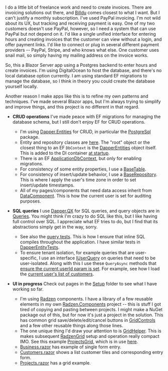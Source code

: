 I do a little bit of freelance work and need to create invoices. There are invoicing solutions out there, and [Billdu](https://www.billdu.com/) comes closest to what I want. But I can't justify a monthly subscription. I've used PayPal invoicing. I'm not wild about its UX, but tracking and receiving payment is easy. One of my two customers doesn't use PayPal, however, so I need a system that can use PayPal but not depend on it. I'd like a single unified interface for entering hours and creating invoices that the customer can view without a login, and offer payment links. I'd like to connect or plug in several different payment providers -- PayPal, Stripe, and who knows what else. One customer uses snail mail, so simply having my mailing address on the invoice works.

So, this a Blazor Server app using a Postgres backend to enter hours and create invoices. I'm using DigitalOcean to host the database, and there's no local database option currently. I am using standard EF migrations to manage the database, so I think in theory you could create the database yourself locally.

Another reason I make apps like this is to refine my own patterns and techniques. I've made several Blazor apps, but I'm always trying to simplify and improve things, and this project is no different in that regard.

- **CRUD operations** I've made peace with EF migrations for managing the database schema, but I still don't enjoy EF for CRUD operations.
  - I'm using [Dapper.Entities](https://github.com/adamfoneil/Dapper.Entities) for CRUD, in particular the [PostgreSql](https://www.nuget.org/packages/Dapper.Entities.PostgreSql/) package.
  - Entity and repository classes are [here](https://github.com/adamfoneil/LiteInvoice3/tree/master/LiteInvoice.Data/Entities). The "root" object or the closest thing to an EF `DbContext` is the [DapperEntities](https://github.com/adamfoneil/LiteInvoice3/blob/master/LiteInvoice.Data/Entities/DapperEntities.cs) object itself. This is added to the DI container [at startup](https://github.com/adamfoneil/LiteInvoice3/blob/master/LiteInvoice.App/Program.cs#L32).
  - There is an EF [ApplicationDbContext](https://github.com/adamfoneil/LiteInvoice3/blob/master/LiteInvoice.Data/ApplicationDbContext.cs), but only for enabling migrations.
  - For consistency of some entity properties, I use a [BaseTable](https://github.com/adamfoneil/LiteInvoice3/blob/master/LiteInvoice.Data/Entities/Conventions/BaseTable.cs).
  - For consistency of insert/update behavior, I use a [BaseRepository](https://github.com/adamfoneil/LiteInvoice3/blob/master/LiteInvoice.Data/Entities/Conventions/BaseRepository.cs). This is where I apply the user's time zone in order to set insert/update timestamps.
  - All of my pages/components that need data access inherit from [DataComponent](https://github.com/adamfoneil/LiteInvoice3/blob/master/LiteInvoice.App/DataComponent.cs). This is how the current user is set for auditing purposes.

- **SQL queries** I use [Dapper.QX](https://github.com/adamfoneil/Dapper.QX) for SQL queries, and query objects are in [Queries](https://github.com/adamfoneil/LiteInvoice3/tree/master/LiteInvoice.Data/Queries). You might think I'm crazy to do SQL like this, but I like having full control over SQL. I appreciate what EF tries to do, but I find that its abstractions simply get in the way, sorry.
  - See also the [query tests](https://github.com/adamfoneil/LiteInvoice3/blob/master/Tests/Queries.cs). This is how I ensure that inline SQL compiles throughout the application. I have similar tests in [DapperEntityTests](https://github.com/adamfoneil/LiteInvoice3/blob/master/Tests/DapperEntityTests.cs).
  - To ensure tenant isolation, for example queries that are user-specific, I use an interface [IUserQuery](https://github.com/adamfoneil/LiteInvoice3/blob/master/LiteInvoice.Data/Interfaces/IUserQuery.cs) on queries that need to be user-isolated. Along with this I use these `QueryAsync` methods that [ensure the current userId param is set](https://github.com/adamfoneil/LiteInvoice3/blob/master/LiteInvoice.Data/Entities/DapperEntities.Queries.cs#L19). For example, see how I load the [current user's list of customers](https://github.com/adamfoneil/LiteInvoice3/blob/master/LiteInvoice.App/Components/Pages/Setup/Projects.razor#L44).
 
- **UI in progress** Check out pages in the [Setup](https://github.com/adamfoneil/LiteInvoice3/tree/master/LiteInvoice.App/Components/Pages/Setup) folder to see what I have working so far.
  - I'm using [Radzen](https://blazor.radzen.com/) components. I have a library of a few reusable elements in my own [Radzen.Components](https://github.com/adamfoneil/LiteInvoice3/tree/master/Radzen.Components) project -- this is stuff I got tired of copying and pasting between projects. I might make a NuGet package out of this, but for now it's just a project in the solution. This has common grid save/delete/edit/cancel buttons in [GridControls](https://github.com/adamfoneil/LiteInvoice3/blob/master/Radzen.Components/GridControls.razor) and a few other reusable things along those lines.
  - The one unique thing I'd draw your attention to is [GridHelper](https://github.com/adamfoneil/LiteInvoice3/blob/master/Radzen.Components/Abstract/GridHelper.cs). This is makes subsequent [RadzenGrid](https://blazor.radzen.com/datagrid) setup and operation really compact IMO. See this example [ProjectsGrid](https://github.com/adamfoneil/LiteInvoice3/blob/master/LiteInvoice.App/Components/Pages/Setup/Projects.GridHelper.cs), which is in use [here](https://github.com/adamfoneil/LiteInvoice3/blob/master/LiteInvoice.App/Components/Pages/Setup/Projects.razor#L35).
  - [Business.razor](https://github.com/adamfoneil/LiteInvoice3/blob/master/LiteInvoice.App/Components/Pages/Setup/Business.razor) has example of single form entry.
  - [Customers.razor](https://github.com/adamfoneil/LiteInvoice3/blob/master/LiteInvoice.App/Components/Pages/Setup/Customers.razor) shows a list customer tiles and corresponding entry form.
  - [Projects.razor](https://github.com/adamfoneil/LiteInvoice3/blob/master/LiteInvoice.App/Components/Pages/Setup/Projects.razor) has a grid example.  

